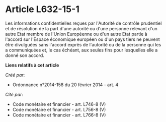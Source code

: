 # Article L632-15-1

Les informations confidentielles reçues par l'Autorité de contrôle prudentiel et de résolution de la part d'une autorité ou
d'une personne relevant d'un autre Etat membre de l'Union Européenne ou d'un autre Etat partie à l'accord sur l'Espace
économique européen ou d'un pays tiers ne peuvent être divulguées sans l'accord exprès de l'autorité ou de la personne qui
les a communiquées et, le cas échéant, aux seules fins pour lesquelles elle a donné son accord.

**Liens relatifs à cet article**

_Créé par_:

  - Ordonnance n°2014-158 du 20 février 2014 - art. 4

_Cité par_:

  - Code monétaire et financier - art. L746-8 (V)
  - Code monétaire et financier - art. L756-8 (V)
  - Code monétaire et financier - art. L766-8 (V)
